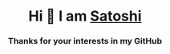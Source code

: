 <h1 align="center">Hi 👋 I am <a href="https://www.linkedin.com/in/satoshi-naoki">Satoshi</a></h1>
<h3 align="center">Thanks for your interests in my GitHub</h3>
